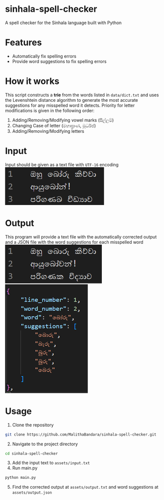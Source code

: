 # sinhala-spell-checker
A spell checker for the Sinhala language built with Python

# Features
- Automatically fix spelling errors
- Provide word suggestions to fix spelling errors

# How it works
This script constructs a **trie** from the words listed in `data/dict.txt` and uses the Levenshtein distance algorithm to generate the most accurate suggestions for any misspelled word it detects.
Priority for letter modifications is given in the following order:
1. Adding/Removing/Modifying vowel marks (පිල්ලම්)
2. Changing Case of letter (මහාප්‍රාණ, මූර්ධජ)
3. Adding/Removing/Modifying letters

# Input
Input should be given as a text file with `UTF-16` encoding
<br>
![input-text](img/input_txt.png)

# Output
This program will provide a text file with the automatically corrected output and a JSON file with the word suggestions for each misspelled word
<br>
![output-text](img/output_txt.png)
<br>
![output-json](img/output_json.png)

# Usage
1. Clone the repository
```bash
git clone https://github.com/MalithaBandara/sinhala-spell-checker.git
```
2. Navigate to the project directory
```bash
cd sinhala-spell-checker
```
3. Add the input text to `assets/input.txt`
4. Run main.py
```bash
python main.py
```
5. Find the corrected output at `assets/output.txt` and word suggestions at `assets/output.json`
